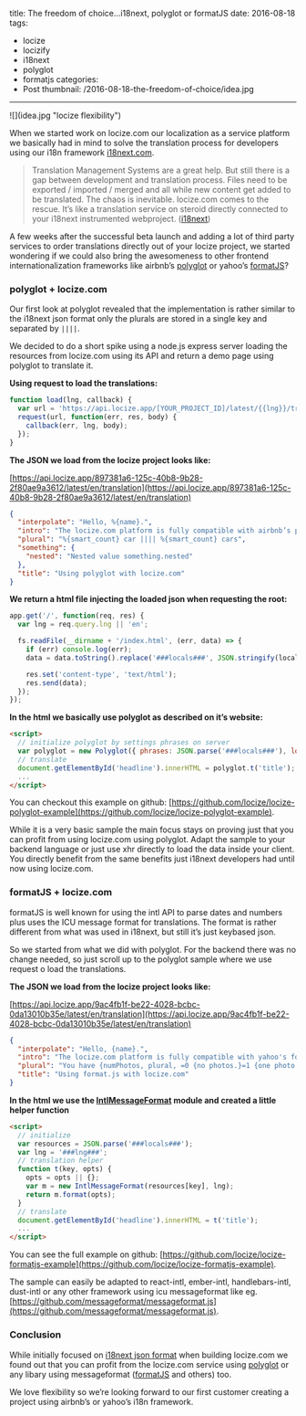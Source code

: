 title: The freedom of choice…i18next, polyglot or formatJS
date: 2016-08-18
tags:
  - locize
  - locizify
  - i18next
  - polyglot
  - formatjs
categories:
  - Post
thumbnail: /2016-08-18-the-freedom-of-choice/idea.jpg
---


<div class="img-100">
![](idea.jpg "locize flexibility")
</div>

When we started work on locize.com our localization as a service platform we basically had in mind to solve the translation process for developers using our i18n framework [i18next.com](http://i18next.com).

> Translation Management Systems are a great help. But still there is a gap between development and translation process. Files need to be exported / imported / merged and all while new content get added to be translated. The chaos is inevitable. locize.com comes to the rescue. It’s like a translation service on steroid directly connected to your i18next instrumented webproject. ([i18next](http://i18next.com/docs/process/))

A few weeks after the successful beta launch and adding a lot of third party services to order translations directly out of your locize project, we started wondering if we could also bring the awesomeness to other frontend internationalization frameworks like airbnb’s [polyglot](http://airbnb.io/polyglot.js/) or yahoo’s [formatJS](http://formatjs.io/)?

### polyglot + locize.com

Our first look at polyglot revealed that the implementation is rather similar to the i18next json format only the plurals are stored in a single key and separated by `||||`.

We decided to do a short spike using a node.js express server loading the resources from locize.com using its API and return a demo page using polyglot to translate it.

**Using request to load the translations:**

```js
function load(lng, callback) {
  var url = 'https://api.locize.app/[YOUR_PROJECT_ID]/latest/{{lng}}/translation'.replace('{{lng}}', lng);
  request(url, function(err, res, body) {
    callback(err, lng, body);
  });
}
```

**The JSON we load from the locize project looks like:**

[https://api.locize.app/897381a6-125c-40b8-9b28-2f80ae9a3612/latest/en/translation](https://api.locize.app/897381a6-125c-40b8-9b28-2f80ae9a3612/latest/en/translation)

```json
{
  "interpolate": "Hello, %{name}.",
  "intro": "The locize.com platform is fully compatible with airbnb’s polyglot i18n module.",
  "plural": "%{smart_count} car |||| %{smart_count} cars",
  "something": {
    "nested": "Nested value something.nested"
  },
  "title": "Using polyglot with locize.com"
}
```

**We return a html file injecting the loaded json when requesting the root:**

```js
app.get('/', function(req, res) {
  var lng = req.query.lng || 'en';

  fs.readFile(__dirname + '/index.html', (err, data) => {
    if (err) console.log(err);
    data = data.toString().replace('###locals###', JSON.stringify(locals[lng])).replace('###lng###', lng);

    res.set('content-type', 'text/html');
    res.send(data);
  });
});
```

**In the html we basically use polyglot as described on it’s website:**

```html
<script>
  // initialize polyglot by settings phrases on server
  var polyglot = new Polyglot({ phrases: JSON.parse('###locals###'), locale: '###lng###' });
  // translate
  document.getElementById('headline').innerHTML = polyglot.t('title');
  ...
</script>
```

You can checkout this example on github: [https://github.com/locize/locize-polyglot-example](https://github.com/locize/locize-polyglot-example).

While it is a very basic sample the main focus stays on proving just that you can profit from using locize.com using polyglot. Adapt the sample to your backend language or just use xhr directly to load the data inside your client. You directly benefit from the same benefits just i18next developers had until now using locize.com.

### formatJS + locize.com

formatJS is well known for using the intl API to parse dates and numbers plus uses the ICU message format for translations. The format is rather different from what was used in i18next, but still it’s just keybased json.

So we started from what we did with polyglot. For the backend there was no change needed, so just scroll up to the polyglot sample where we use request o load the translations.

**The JSON we load from the locize project looks like:**

[https://api.locize.app/9ac4fb1f-be22-4028-bcbc-0da13010b35e/latest/en/translation](https://api.locize.app/9ac4fb1f-be22-4028-bcbc-0da13010b35e/latest/en/translation)

```json
{
  "interpolate": "Hello, {name}.",
  "intro": "The locize.com platform is fully compatible with yahoo's format.js i18n module.",
  "plural": "You have {numPhotos, plural, =0 {no photos.}=1 {one photo.}other {# photos.}}",
  "title": "Using format.js with locize.com"
}
```

**In the html we use the [IntlMessageFormat](https://github.com/yahoo/intl-messageformat) module and created a little helper function**

```html
<script>
  // initialize
  var resources = JSON.parse('###locals###');
  var lng = '###lng###';
  // translation helper
  function t(key, opts) {
    opts = opts || {};
    var m = new IntlMessageFormat(resources[key], lng);
    return m.format(opts);
  }
  // translate
  document.getElementById('headline').innerHTML = t('title');
  ...
</script>
```

You can see the full example on github: [https://github.com/locize/locize-formatjs-example](https://github.com/locize/locize-formatjs-example).

The sample can easily be adapted to react-intl, ember-intl, handlebars-intl, dust-intl or any other framework using icu messageformat like eg. [https://github.com/messageformat/messageformat.js](https://github.com/messageformat/messageformat.js).

### Conclusion

While initially focused on [i18next json format](http://i18next.com/docs/jsons/) when building locize.com we found out that you can profit from the locize.com service using [polyglot](http://airbnb.io/polyglot.js/) or any libary using messageformat ([formatJS](http://formatjs.io/) and others) too.

We love flexibility so we’re looking forward to our first customer creating a project using airbnb’s or yahoo’s i18n framework.
